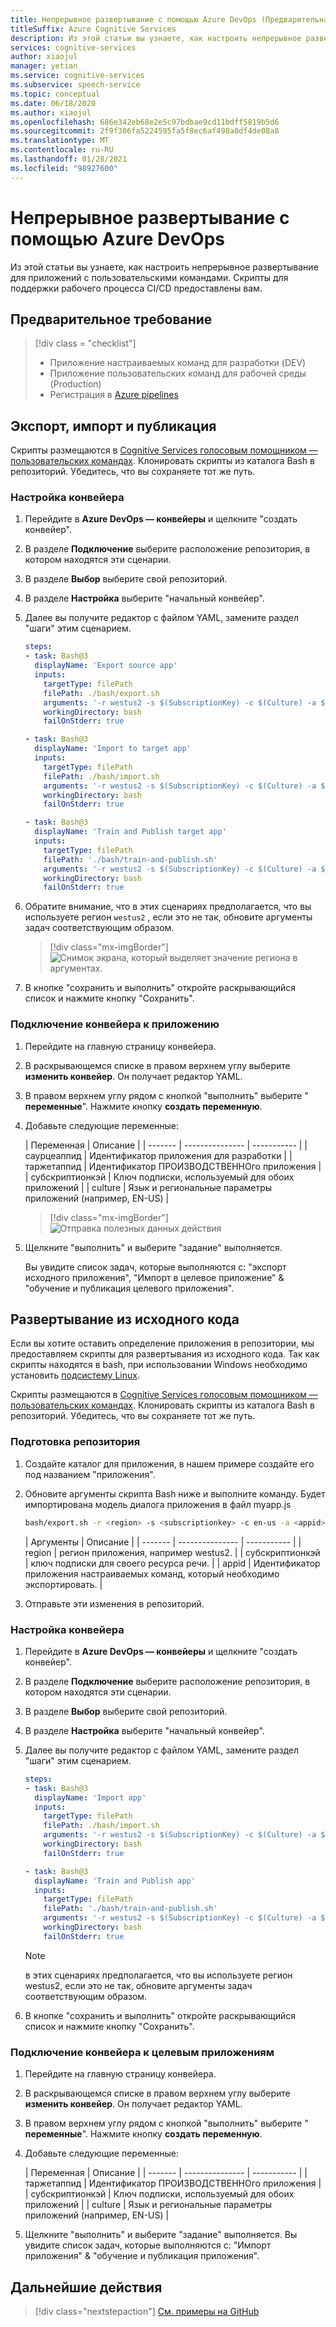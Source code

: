 ```yaml
---
title: Непрерывное развертывание с помощью Azure DevOps (Предварительная версия)
titleSuffix: Azure Cognitive Services
description: Из этой статьи вы узнаете, как настроить непрерывное развертывание для приложений с пользовательскими командами. Скрипты создаются для поддержки рабочих процессов непрерывного развертывания.
services: cognitive-services
author: xiaojul
manager: yetian
ms.service: cognitive-services
ms.subservice: speech-service
ms.topic: conceptual
ms.date: 06/18/2020
ms.author: xiaojul
ms.openlocfilehash: 686e342eb68e2e5c97bdbae9cd11bdff5819b5d6
ms.sourcegitcommit: 2f9f306fa5224595fa5f8ec6af498a0df4de08a8
ms.translationtype: MT
ms.contentlocale: ru-RU
ms.lasthandoff: 01/28/2021
ms.locfileid: "98927600"
---
```

# <a name="continuous-deployment-with-azure-devops"></a>Непрерывное развертывание с помощью Azure DevOps

Из этой статьи вы узнаете, как настроить непрерывное развертывание для приложений с пользовательскими командами. Скрипты для поддержки рабочего процесса CI/CD предоставлены вам.

## <a name="prerequisite"></a>Предварительное требование
> [!div class = "checklist"]
> * Приложение настраиваемых команд для разработки (DEV)
> * Приложение пользовательских команд для рабочей среды (Production)
> * Регистрация в [Azure pipelines](/azure/devops/pipelines/get-started/pipelines-sign-up)

## <a name="exportimportpublish"></a>Экспорт, импорт и публикация

Скрипты размещаются в [Cognitive Services голосовым помощником — пользовательских командах](https://github.com/Azure-Samples/Cognitive-Services-Voice-Assistant/tree/master/custom-commands). Клонировать скрипты из каталога Bash в репозиторий. Убедитесь, что вы сохраняете тот же путь.

### <a name="set-up-a-pipeline"></a>Настройка конвейера 

1. Перейдите в **Azure DevOps — конвейеры** и щелкните "создать конвейер".
1. В разделе **Подключение** выберите расположение репозитория, в котором находятся эти сценарии.
1. В разделе **Выбор** выберите свой репозиторий.
1. В разделе **Настройка** выберите "начальный конвейер".
1. Далее вы получите редактор с файлом YAML, замените раздел "шаги" этим сценарием.

    ```YAML
    steps:
    - task: Bash@3
      displayName: 'Export source app'
      inputs:
        targetType: filePath
        filePath: ./bash/export.sh
        arguments: '-r westus2 -s $(SubscriptionKey) -c $(Culture) -a $(SourceAppId) -f ExportedDialogModel.json'
        workingDirectory: bash
        failOnStderr: true
    
    - task: Bash@3
      displayName: 'Import to target app'
      inputs:
        targetType: filePath
        filePath: ./bash/import.sh
        arguments: '-r westus2 -s $(SubscriptionKey) -c $(Culture) -a $(TargetAppId) -f ExportedDialogModel.json'
        workingDirectory: bash
        failOnStderr: true
    
    - task: Bash@3
      displayName: 'Train and Publish target app'
      inputs:
        targetType: filePath
        filePath: './bash/train-and-publish.sh'
        arguments: '-r westus2 -s $(SubscriptionKey) -c $(Culture) -a $(TargetAppId)'
        workingDirectory: bash
        failOnStderr: true
    ```
    
1. Обратите внимание, что в этих сценариях предполагается, что вы используете регион `westus2` , если это не так, обновите аргументы задач соответствующим образом.

    > [!div class="mx-imgBorder"]
    > ![Снимок экрана, который выделяет значение региона в аргументах.](media/custom-commands/cicd-new-pipeline-yaml.png)

1. В кнопке "сохранить и выполнить" откройте раскрывающийся список и нажмите кнопку "Сохранить".

### <a name="hook-up-the-pipeline-with-your-application"></a>Подключение конвейера к приложению

1. Перейдите на главную страницу конвейера.
1. В раскрывающемся списке в правом верхнем углу выберите **изменить конвейер**. Он получает редактор YAML. 
1. В правом верхнем углу рядом с кнопкой "выполнить" выберите " **переменные**". Нажмите кнопку **создать переменную**.
1. Добавьте следующие переменные:
    
    | Переменная | Описание |
    | ------- | --------------- | ----------- |
    | саурцеаппид | Идентификатор приложения для разработки |
    | таржетаппид | Идентификатор ПРОИЗВОДСТВЕННОго приложения |
    | субскриптионкэй | Ключ подписки, используемый для обоих приложений |
    | culture | Язык и региональные параметры приложений (например, EN-US) |

    > [!div class="mx-imgBorder"]
    > ![Отправка полезных данных действия](media/custom-commands/cicd-edit-pipeline-variables.png)

1. Щелкните "выполнить" и выберите "задание" выполняется. 

    Вы увидите список задач, которые выполняются с: "экспорт исходного приложения", "Импорт в целевое приложение" & "обучение и публикация целевого приложения".

## <a name="deploy-from-source-code"></a>Развертывание из исходного кода

Если вы хотите оставить определение приложения в репозитории, мы предоставляем скрипты для развертывания из исходного кода. Так как скрипты находятся в bash, при использовании Windows необходимо установить [подсистему Linux](/windows/wsl/install-win10).

Скрипты размещаются в [Cognitive Services голосовым помощником — пользовательских командах](https://github.com/Azure-Samples/Cognitive-Services-Voice-Assistant/tree/master/custom-commands). Клонировать скрипты из каталога Bash в репозиторий. Убедитесь, что вы сохраняете тот же путь.

### <a name="prepare-your-repository"></a>Подготовка репозитория

1. Создайте каталог для приложения, в нашем примере создайте его под названием "приложения".
1. Обновите аргументы скрипта Bash ниже и выполните команду. Будет импортирована модель диалога приложения в файл myapp.js
    ```BASH
    bash/export.sh -r <region> -s <subscriptionkey> -c en-us -a <appid> -f apps/myapp.json
    ```
    | Аргументы | Описание |
    | ------- | --------------- | ----------- |
    | region | регион приложения, например westus2. |
    | субскриптионкэй | ключ подписки для своего ресурса речи. |
    | appid | Идентификатор приложения настраиваемых команд, который необходимо экспортировать. |

1. Отправьте эти изменения в репозиторий.

### <a name="set-up-a-pipeline"></a>Настройка конвейера 

1. Перейдите в **Azure DevOps — конвейеры** и щелкните "создать конвейер".
1. В разделе **Подключение** выберите расположение репозитория, в котором находятся эти сценарии.
1. В разделе **Выбор** выберите свой репозиторий.
1. В разделе **Настройка** выберите "начальный конвейер".
1. Далее вы получите редактор с файлом YAML, замените раздел "шаги" этим сценарием.

    ```YAML
    steps:
    - task: Bash@3
      displayName: 'Import app'
      inputs:
        targetType: filePath
        filePath: ./bash/import.sh
        arguments: '-r westus2 -s $(SubscriptionKey) -c $(Culture) -a $(TargetAppId) -f ../apps/myapp.json'
        workingDirectory: bash
        failOnStderr: true
    
    - task: Bash@3
      displayName: 'Train and Publish app'
      inputs:
        targetType: filePath
        filePath: './bash/train-and-publish.sh'
        arguments: '-r westus2 -s $(SubscriptionKey) -c $(Culture) -a $(TargetAppId)'
        workingDirectory: bash
        failOnStderr: true
    ```

    > [!NOTE]
    > в этих сценариях предполагается, что вы используете регион westus2, если это не так, обновите аргументы задач соответствующим образом.

1. В кнопке "сохранить и выполнить" откройте раскрывающийся список и нажмите кнопку "Сохранить".

### <a name="hook-up-the-pipeline-with-your-target-applications"></a>Подключение конвейера к целевым приложениям

1. Перейдите на главную страницу конвейера.
1. В раскрывающемся списке в правом верхнем углу выберите **изменить конвейер**. Он получает редактор YAML. 
1. В правом верхнем углу рядом с кнопкой "выполнить" выберите " **переменные**". Нажмите кнопку **создать переменную**.
1. Добавьте следующие переменные:

    | Переменная | Описание |
    | ------- | --------------- | ----------- |
    | таржетаппид | Идентификатор ПРОИЗВОДСТВЕННОго приложения |
    | субскриптионкэй | Ключ подписки, используемый для обоих приложений |
    | culture | Язык и региональные параметры приложений (например, EN-US) |

1. Щелкните "выполнить" и выберите "задание" выполняется.
    Вы увидите список задач, которые выполняются с: "Импорт приложения" & "обучение и публикация приложения".

## <a name="next-steps"></a>Дальнейшие действия

> [!div class="nextstepaction"]
> [См. примеры на GitHub](https://aka.ms/speech/cc-samples)
